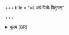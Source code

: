 +++
title = "०६ अयं पितोः पितुमान्"

+++
<details><summary>मूलम् (GR)</summary>

+++(PSK 20.7.6; the refrain (= pādas cd) is not written)+++अयं पितोः पितुमान् आभृतस् पर्- +++(pari)+++  
-ईदं शृणोतु यद् अहं ब्रवीमि ।  
नेमेन मह्यं मधुमाꣳ इहैधि  
नेमेनामुष्मै विषुवान् न्व् एधि ॥
</details>